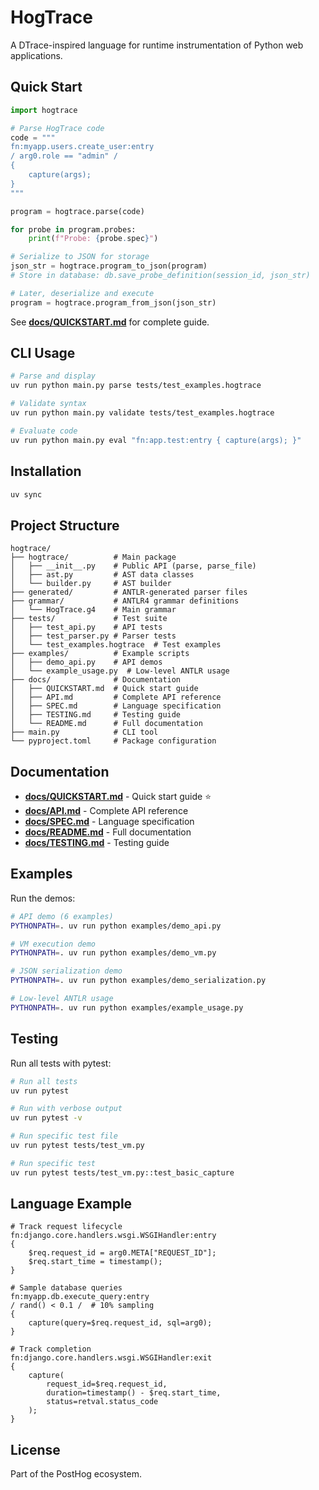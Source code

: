 # HogTrace

A DTrace-inspired language for runtime instrumentation of Python web applications.

## Quick Start

```python
import hogtrace

# Parse HogTrace code
code = """
fn:myapp.users.create_user:entry
/ arg0.role == "admin" /
{
    capture(args);
}
"""

program = hogtrace.parse(code)

for probe in program.probes:
    print(f"Probe: {probe.spec}")

# Serialize to JSON for storage
json_str = hogtrace.program_to_json(program)
# Store in database: db.save_probe_definition(session_id, json_str)

# Later, deserialize and execute
program = hogtrace.program_from_json(json_str)
```

See **[docs/QUICKSTART.md](docs/QUICKSTART.md)** for complete guide.

## CLI Usage

```bash
# Parse and display
uv run python main.py parse tests/test_examples.hogtrace

# Validate syntax
uv run python main.py validate tests/test_examples.hogtrace

# Evaluate code
uv run python main.py eval "fn:app.test:entry { capture(args); }"
```

## Installation

```bash
uv sync
```

## Project Structure

```
hogtrace/
├── hogtrace/          # Main package
│   ├── __init__.py    # Public API (parse, parse_file)
│   ├── ast.py         # AST data classes
│   └── builder.py     # AST builder
├── generated/         # ANTLR-generated parser files
├── grammar/           # ANTLR4 grammar definitions
│   └── HogTrace.g4    # Main grammar
├── tests/             # Test suite
│   ├── test_api.py    # API tests
│   ├── test_parser.py # Parser tests
│   └── test_examples.hogtrace  # Test examples
├── examples/          # Example scripts
│   ├── demo_api.py    # API demos
│   └── example_usage.py  # Low-level ANTLR usage
├── docs/              # Documentation
│   ├── QUICKSTART.md  # Quick start guide
│   ├── API.md         # Complete API reference
│   ├── SPEC.md        # Language specification
│   ├── TESTING.md     # Testing guide
│   └── README.md      # Full documentation
├── main.py            # CLI tool
└── pyproject.toml     # Package configuration
```

## Documentation

- **[docs/QUICKSTART.md](docs/QUICKSTART.md)** - Quick start guide ⭐
- **[docs/API.md](docs/API.md)** - Complete API reference
- **[docs/SPEC.md](docs/SPEC.md)** - Language specification
- **[docs/README.md](docs/README.md)** - Full documentation
- **[docs/TESTING.md](docs/TESTING.md)** - Testing guide

## Examples

Run the demos:

```bash
# API demo (6 examples)
PYTHONPATH=. uv run python examples/demo_api.py

# VM execution demo
PYTHONPATH=. uv run python examples/demo_vm.py

# JSON serialization demo
PYTHONPATH=. uv run python examples/demo_serialization.py

# Low-level ANTLR usage
PYTHONPATH=. uv run python examples/example_usage.py
```

## Testing

Run all tests with pytest:

```bash
# Run all tests
uv run pytest

# Run with verbose output
uv run pytest -v

# Run specific test file
uv run pytest tests/test_vm.py

# Run specific test
uv run pytest tests/test_vm.py::test_basic_capture
```

## Language Example

```dtrace
# Track request lifecycle
fn:django.core.handlers.wsgi.WSGIHandler:entry
{
    $req.request_id = arg0.META["REQUEST_ID"];
    $req.start_time = timestamp();
}

# Sample database queries
fn:myapp.db.execute_query:entry
/ rand() < 0.1 /  # 10% sampling
{
    capture(query=$req.request_id, sql=arg0);
}

# Track completion
fn:django.core.handlers.wsgi.WSGIHandler:exit
{
    capture(
        request_id=$req.request_id,
        duration=timestamp() - $req.start_time,
        status=retval.status_code
    );
}
```

## License

Part of the PostHog ecosystem.
